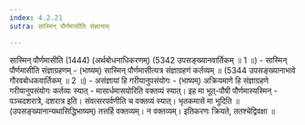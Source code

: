 ```yaml
---
index: 4.2.21
sutra: सास्मिन् पौर्णमासीति संज्ञायाम्

---
```

सास्मिन् पौर्णमासीति (1444) (अर्थबोधनाधिकरणम्) (5342 उपसङ्ख्यानवार्तिकम् ॥ 1 ॥) - सास्मिन् पौर्णमासीति संज्ञाग्रहणम् - (भाष्यम्) सास्मिन् पौर्णमासीत्यत्र संज्ञाग्रहणं कर्तव्यम् ॥ (5344 उपसङ्ख्यानाभावे गौरवबोधकवार्तिकम् ॥ 2 ॥) - असंज्ञायां हि गरीयानुपसंयोगः - (भाष्यम्) अक्रियमाणे हि संज्ञाग्रहणे गरीयानुपसंयोगः कर्तव्यः स्यात् - मासार्धमासयोरिति वक्तव्यं स्यात्। इह मा भूत्-पौषी पौर्णमास्यस्मिन् - पञ्चदशरात्रे, दशरात्र इति। संवत्सरपर्वणीति च वक्तव्यं स्यात्। भृतकमासे मा भूदिति ॥ (उपसङ्ख्यानान्यथासिद्धिभाष्यम्) तत्तर्हि वक्तव्यम्। न वक्तव्यम्। इतिकरणः क्रियते, ततश्चेद्विवक्षा ॥
